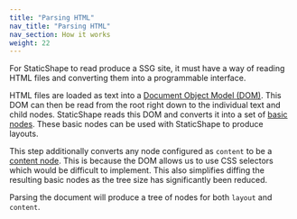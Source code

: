 ```yaml
---
title: "Parsing HTML"
nav_title: "Parsing HTML"
nav_section: How it works
weight: 22
---
```


For StaticShape to read produce a SSG site, it must have a way of reading HTML files and converting them into a programmable interface.

HTML files are loaded as text into a [Document Object Model (DOM)](https://developer.mozilla.org/en-US/docs/Web/API/Document_Object_Model). This DOM can then be read from the root right down to the individual text and child nodes. StaticShape reads this DOM and converts it into a set of [basic nodes](/docs/basic-nodes/). These basic nodes can be used with StaticShape to produce layouts.

This step additionally converts any node configured as `content` to be a [content node](/docs/content-formatting/). This is because the DOM allows us to use CSS selectors which would be difficult to implement. This also simplifies diffing the resulting basic nodes as the tree size has significantly been reduced.

Parsing the document will produce a tree of nodes for both `layout` and `content`. 